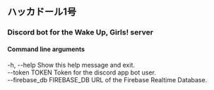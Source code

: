 ## ハッカドール1号
### Discord bot for the Wake Up, Girls! server

#### Command line arguments
  -h, --help                  Show this help message and exit.  
  --token TOKEN               Token for the discord app bot user.  
  --firebase_db FIREBASE_DB   URL of the Firebase Realtime Database.
